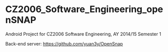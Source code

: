 # CZ2006_Software_Engineering_openSNAP

Android Project for CZ2006 Software Engineering, AY 2014/15 Semester 1

Back-end server: https://github.com/yuan3y/OpenSnap
